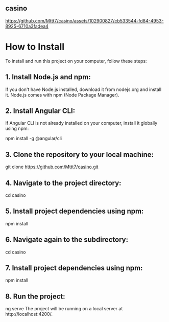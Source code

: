 ## casino

https://github.com/Mttt7/casino/assets/102900827/cb533544-fd84-4953-8925-6710a3fadea4

# How to Install
To install and run this project on your computer, follow these steps:

## 1. Install Node.js and npm:

If you don't have Node.js installed, download it from nodejs.org and install it. Node.js comes with npm (Node Package Manager).

## 2. Install Angular CLI:

If Angular CLI is not already installed on your computer, install it globally using npm:

npm install -g @angular/cli

## 3. Clone the repository to your local machine:
git clone https://github.com/Mttt7/casino.git

## 4. Navigate to the project directory:
cd casino

## 5. Install project dependencies using npm:
npm install

## 6. Navigate again to the subdirectory:
cd casino

## 7. Install project dependencies using npm:
npm install

## 8. Run the project:
ng serve
The project will be running on a local server at http://localhost:4200/.
